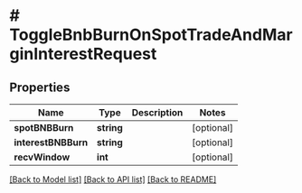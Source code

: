 # # ToggleBnbBurnOnSpotTradeAndMarginInterestRequest

## Properties

Name | Type | Description | Notes
------------ | ------------- | ------------- | -------------
**spotBNBBurn** | **string** |  | [optional]
**interestBNBBurn** | **string** |  | [optional]
**recvWindow** | **int** |  | [optional]

[[Back to Model list]](../../README.md#models) [[Back to API list]](../../README.md#endpoints) [[Back to README]](../../README.md)
